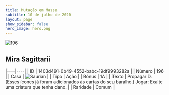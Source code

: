 ```yaml
---
title: Mutação em Massa
subtitle: 10 de julho de 2020
layout: page
show_sidebar: false
hero_image: hero.png
---
```


![196](https://cdn.keyforgegame.com/media/card_front/pt/479_196_86HWRJ97W8VG_pt.png)

## Mira Sagittarii

|----|----|
| ID | 1403d491-0b49-4552-babc-19df9993282a |
| Número | 196 |
| Casa | ![Saurian](https://archonarcana.com/images/thumb/9/9e/Saurian_P.png/22px-Saurian_P.png "Sauro") |
| Tipo | Ação |
| Bônus | 1A |
| Texto | Propagar D. (Esses ícones já foram adicionados às cartas do seu baralho.) Jogar: Exalte uma criatura que tenha dano. |
| Raridade | Comum |
